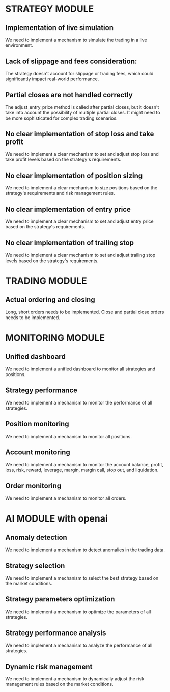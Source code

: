 # STRATEGY MODULE
## Implementation of live simulation
We need to implement a mechanism to simulate the trading in a live environment.

## Lack of slippage and fees consideration:
The strategy doesn't account for slippage or trading fees, which could significantly impact real-world performance.

## Partial closes are not handled correctly
The adjust_entry_price method is called after partial closes, but it doesn't take into account the possibility of multiple partial closes. It might need to be more sophisticated for complex trading scenarios.

## No clear implementation of stop loss and take profit
We need to implement a clear mechanism to set and adjust stop loss and take profit levels based on the strategy's requirements.

## No clear implementation of position sizing
We need to implement a clear mechanism to size positions based on the strategy's requirements and risk management rules.

## No clear implementation of entry price
We need to implement a clear mechanism to set and adjust entry price based on the strategy's requirements.

## No clear implementation of trailing stop
We need to implement a clear mechanism to set and adjust trailing stop levels based on the strategy's requirements.

# TRADING MODULE
## Actual ordering and closing
Long, short orders needs to be implemented. Close and partial close orders needs to be implemented.

# MONITORING MODULE
## Unified dashboard
We need to implement a unified dashboard to monitor all strategies and positions.

## Strategy performance
We need to implement a mechanism to monitor the performance of all strategies.

## Position monitoring
We need to implement a mechanism to monitor all positions.

## Account monitoring
We need to implement a mechanism to monitor the account balance, profit, loss, risk, reward, leverage, margin, margin call, stop out, and liquidation.

## Order monitoring
We need to implement a mechanism to monitor all orders.

# AI MODULE with openai
## Anomaly detection
We need to implement a mechanism to detect anomalies in the trading data.

## Strategy selection
We need to implement a mechanism to select the best strategy based on the market conditions.

## Strategy parameters optimization
We need to implement a mechanism to optimize the parameters of all strategies.

## Strategy performance analysis
We need to implement a mechanism to analyze the performance of all strategies.

## Dynamic risk management
We need to implement a mechanism to dynamically adjust the risk management rules based on the market conditions.